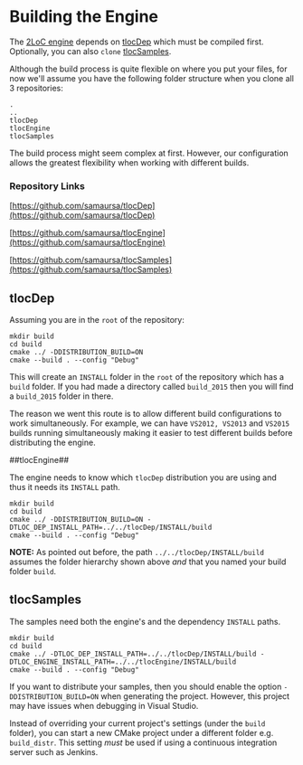 # Building the Engine #

The [2LoC engine](https://github.com/samaursa/tlocEngine) depends on [tlocDep](https://github.com/samaursa/tlocDep) which must be compiled first. Optionally, you can also `clone` [tlocSamples](https://github.com/samaursa/tlocSamples).

Although the build process is quite flexible on where you put your files, for now we'll assume you have the following folder structure when you clone all 3 repositories:

```
.
..
tlocDep
tlocEngine
tlocSamples
```

The build process might seem complex at first. However, our configuration allows the greatest flexibility when working with different builds.

### Repository Links

[https://github.com/samaursa/tlocDep](https://github.com/samaursa/tlocDep)

[https://github.com/samaursa/tlocEngine](https://github.com/samaursa/tlocEngine)

[https://github.com/samaursa/tlocSamples](https://github.com/samaursa/tlocSamples)

## tlocDep

Assuming you are in the `root` of the repository:

```
mkdir build
cd build
cmake ../ -DDISTRIBUTION_BUILD=ON
cmake --build . --config "Debug"
```

This will create an `INSTALL` folder in the `root` of the repository which has a `build` folder. If you had made a directory called `build_2015` then you will find a `build_2015` folder in there.

The reason we went this route is to allow different build configurations to work simultaneously. For example, we can have `VS2012, VS2013` and `VS2015` builds running simultaneously making it easier to test different builds before distributing the engine.

##tlocEngine##

The engine needs to know which `tlocDep` distribution you are using and thus it needs its `INSTALL` path.

```
mkdir build
cd build
cmake ../ -DDISTRIBUTION_BUILD=ON -DTLOC_DEP_INSTALL_PATH=../../tlocDep/INSTALL/build
cmake --build . --config "Debug"
```

**NOTE:** As pointed out before, the path `../../tlocDep/INSTALL/build` assumes the folder hierarchy shown above _and_ that you named your build folder `build`.

## tlocSamples

The samples need both the engine's and the dependency `INSTALL` paths.

```
mkdir build
cd build
cmake ../ -DTLOC_DEP_INSTALL_PATH=../../tlocDep/INSTALL/build -DTLOC_ENGINE_INSTALL_PATH=../../tlocEngine/INSTALL/build
cmake --build . --config "Debug"
```

If you want to distribute your samples, then you should enable the option `-DDISTRIBUTION_BUILD=ON` when generating the project. However, this project may have issues when debugging in Visual Studio.

Instead of overriding your current project's settings (under the `build` folder), you can start a new CMake project under a different folder e.g. `build_distr`. This setting _must_ be used if using a continuous integration server such as Jenkins.
